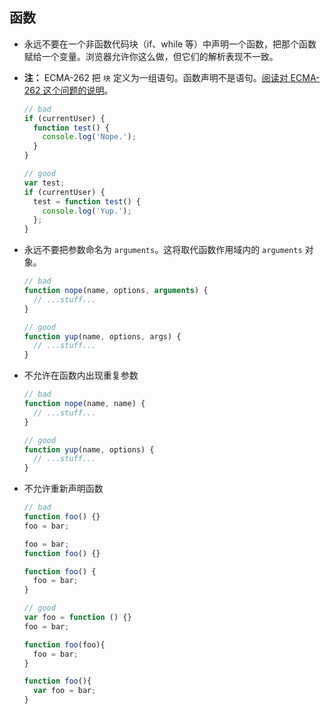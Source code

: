 ## 函数

  - 永远不要在一个非函数代码块（if、while 等）中声明一个函数，把那个函数赋给一个变量。浏览器允许你这么做，但它们的解析表现不一致。
  - **注：** ECMA-262 把 `块` 定义为一组语句。函数声明不是语句。[阅读对 ECMA-262 这个问题的说明](http://www.ecma-international.org/publications/files/ECMA-ST/Ecma-262.pdf#page=97)。

    ```javascript
    // bad
    if (currentUser) {
      function test() {
        console.log('Nope.');
      }
    }

    // good
    var test;
    if (currentUser) {
      test = function test() {
        console.log('Yup.');
      };
    }
    ```

  - 永远不要把参数命名为 `arguments`。这将取代函数作用域内的 `arguments` 对象。

    ```javascript
    // bad
    function nope(name, options, arguments) {
      // ...stuff...
    }

    // good
    function yup(name, options, args) {
      // ...stuff...
    }
    ```

  - 不允许在函数内出现重复参数

    ```javascript
    // bad
    function nope(name, name) {
      // ...stuff...
    }

    // good
    function yup(name, options) {
      // ...stuff...
    }
    ```

  - 不允许重新声明函数

    ```javascript
    // bad 
    function foo() {}
    foo = bar;

    foo = bar;
    function foo() {}

    function foo() {
      foo = bar;
    }

    // good
    var foo = function () {}
    foo = bar;

    function foo(foo){
      foo = bar;
    }

    function foo(){
      var foo = bar;
    }
    ```